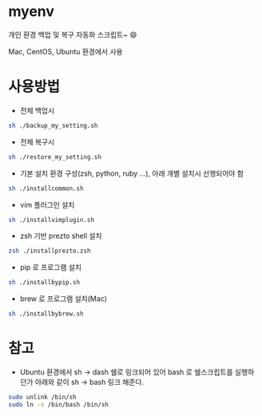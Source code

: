 # myenv
개인 환경 백업 및 복구 자동화 스크립트~ :smile:

Mac, CentOS, Ubuntu 환경에서 사용 

# 사용방법
- 전체 백업시
```bash
sh ./backup_my_setting.sh
```

- 전체 복구시
```bash
sh ./restore_my_setting.sh
```

- 기본 설치 환경 구성(zsh, python, ruby ...), 아래 개별 설치시 선행되어야 함
```bash
sh ./installcommon.sh
```

- vim 플러그인 설치
```bash
sh ./installvimplugin.sh
```

- zsh 기반 prezto shell 설치
```bash
zsh ./installprezto.zsh
```

- pip 로 프로그램 설치
```bash
sh ./installbypip.sh
```

- brew 로 프로그램 설치(Mac)
```bash
sh ./installbybrew.sh
```

# 참고
- Ubuntu 환경에서 sh -> dash 쉘로 링크되어 있어 bash 로 쉘스크립트를 실행하던가 아래와 같이 sh -> bash 링크 해준다.
```bash
sudo unlink /bin/sh
sudo ln -s /bin/bash /bin/sh
```
